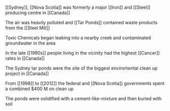 [[Sydney]], [[Nova Scotia]] was formerly a major [[Iron]] and [[Steel]] producing centre in [[Canada]]

The air was heavily polluted and [[Tar Ponds]] contained waste products from the [[Steel Mill]]

Toxic Chemicals began leaking into a nearby creek and contaminated groundwater in the area

In the late [[1990s]] people living in the vicinity had the highest [[Cancer]] rates in [[Canada]]

The Sydney tar ponds were the site of the biggest enviromental clean up project in [[Canada]]

From [[1998]] to [[2012]] the federal and [[Nova Scotia]] governments spent a combined $400 M on clean up

The ponds were solidified with a cement-like-mixture and then buried with soil